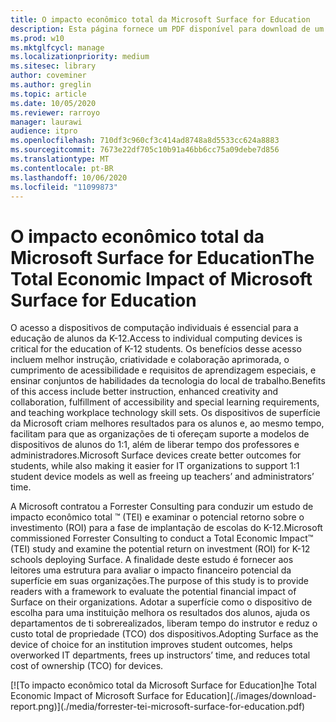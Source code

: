 ```yaml
---
title: O impacto econômico total da Microsoft Surface for Education
description: Esta página fornece um PDF disponível para download de um estudo da Forrester Consulting no potencial retorno sobre o investimento (ROI) para a implantação de escolas de implantação de escolas do K-12.
ms.prod: w10
ms.mktglfcycl: manage
ms.localizationpriority: medium
ms.sitesec: library
author: coveminer
ms.author: greglin
ms.topic: article
ms.date: 10/05/2020
ms.reviewer: rarroyo
manager: laurawi
audience: itpro
ms.openlocfilehash: 710df3c960cf3c414ad8748a8d5533cc624a8883
ms.sourcegitcommit: 7673e22df705c10b91a46bb6cc75a09debe7d856
ms.translationtype: MT
ms.contentlocale: pt-BR
ms.lasthandoff: 10/06/2020
ms.locfileid: "11099873"
---
```

# <span data-ttu-id="c26ba-103">O impacto econômico total da Microsoft Surface for Education</span><span class="sxs-lookup"><span data-stu-id="c26ba-103">The Total Economic Impact of Microsoft Surface for Education</span></span>

<span data-ttu-id="c26ba-104">O acesso a dispositivos de computação individuais é essencial para a educação de alunos da K-12.</span><span class="sxs-lookup"><span data-stu-id="c26ba-104">Access to individual computing devices is critical for the education of K-12 students.</span></span> <span data-ttu-id="c26ba-105">Os benefícios desse acesso incluem melhor instrução, criatividade e colaboração aprimorada, o cumprimento de acessibilidade e requisitos de aprendizagem especiais, e ensinar conjuntos de habilidades da tecnologia do local de trabalho.</span><span class="sxs-lookup"><span data-stu-id="c26ba-105">Benefits of this access include better instruction, enhanced creativity and collaboration, fulfillment of accessibility and special learning requirements, and teaching workplace technology skill sets.</span></span> <span data-ttu-id="c26ba-106">Os dispositivos de superfície da Microsoft criam melhores resultados para os alunos e, ao mesmo tempo, facilitam para que as organizações de ti ofereçam suporte a modelos de dispositivos de alunos do 1:1, além de liberar tempo dos professores e administradores.</span><span class="sxs-lookup"><span data-stu-id="c26ba-106">Microsoft Surface devices create better outcomes for students, while also making it easier for IT organizations to support 1:1 student device models as well as freeing up teachers’ and administrators’ time.</span></span>

<span data-ttu-id="c26ba-107">A Microsoft contratou a Forrester Consulting para conduzir um estudo de impacto econômico total &trade; (TEI) e examinar o potencial retorno sobre o investimento (ROI) para a fase de implantação de escolas do K-12.</span><span class="sxs-lookup"><span data-stu-id="c26ba-107">Microsoft commissioned Forrester Consulting to conduct a Total Economic Impact&trade; (TEI) study and examine the potential return on investment (ROI) for K-12 schools deploying Surface.</span></span> <span data-ttu-id="c26ba-108">A finalidade deste estudo é fornecer aos leitores uma estrutura para avaliar o impacto financeiro potencial da superfície em suas organizações.</span><span class="sxs-lookup"><span data-stu-id="c26ba-108">The purpose of this study is to provide readers with a framework to evaluate the potential financial impact of Surface on their organizations.</span></span> <span data-ttu-id="c26ba-109">Adotar a superfície como o dispositivo de escolha para uma instituição melhora os resultados dos alunos, ajuda os departamentos de ti sobrerealizados, liberam tempo do instrutor e reduz o custo total de propriedade (TCO) dos dispositivos.</span><span class="sxs-lookup"><span data-stu-id="c26ba-109">Adopting Surface as the device of choice for an institution improves student outcomes, helps overworked IT departments, frees up instructors’ time, and reduces total cost of ownership (TCO) for devices.</span></span>

[![T<span data-ttu-id="c26ba-110">o impacto econômico total da Microsoft Surface for Education]</span><span class="sxs-lookup"><span data-stu-id="c26ba-110">he Total Economic Impact of Microsoft Surface for Education]</span></span>(./images/download-report.png)](./media/forrester-tei-microsoft-surface-for-education.pdf)



